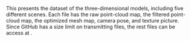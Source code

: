 This presents the dataset of the three-dimensional models, including five different scenes. Each file has the raw point-cloud map, the filtered point-cloud map, the optimized mesh map, camera pose, and texture picture.
Since GitHub has a size limit on transmitting files, the rest files can be access at .
